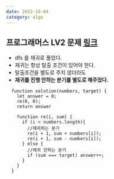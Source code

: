 ```yaml
---
date: 2022-10-04
category: algo
---
```


## 프로그래머스 LV2 문제 [링크](https://school.programmers.co.kr/learn/courses/30/lessons/43165)

- dfs 를 재귀로 풀었다.
- 재귀는 항상 탈출 조건이 있어야 한다.
- 탈출조건을 별도로 주지 않더라도
- **재귀를 진행 안하는 분기를 별도로 해주었다.**

```
  function solution(numbers, target) {
    let answer = 0;
    re(0, 0);
    return answer

    function re(i, sum) {
      if (i < numbers.length){
        //재귀하는 분기
        re(i + 1, sum + numbers[i]);
        re(i + 1, sum - numbers[i]);
      } else {
        //재귀 안하는 분기
        if (sum === target) answer++;
      }
    }
  }

```
